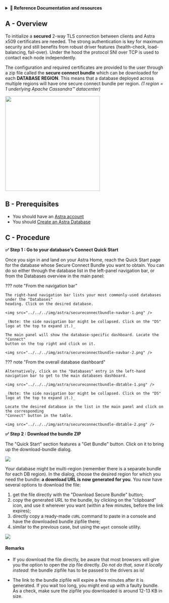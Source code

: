 <details>
<summary><b> 📖 Reference Documentation and resources</b></summary>
<ol>
<li><a href="https://docs.datastax.com/en/astra-serverless/docs/connect/secure-connect-bundle.html"><b>📖  Astra Docs</b> - Download Cloud Secure Bundle</a>
<li><a href="https://www.youtube.com/watch?v=PNQM-Bsyibg&list=PL2g2h-wyI4SpWK1G3UaxXhzZc6aUFXbvL&index=7"><b>🎥 Youtube Video</b> - Walk through secure </a>
</ol>
</details>

## A - Overview

To initialize a **secured** 2-way TLS connection between clients and Astra x509 certificates are needed. The strong authentication is key for maximum security and still benefits from robust driver features (health-check, load-balancing, fail-over). Under the hood the protocol SNI over TCP is used to contact each node independently.

The configuration and required certificates are provided to the user through a zip file called the **secure connect bundle** which can be downloaded for each **DATABASE REGION**. This means that a database deployed across multiple regions will have one secure connect bundle per region. _(1 region = 1 underlying Apache Cassandra™ datacenter)_

<img src="../../../img/astra/secureconnectbundle-doc.png" height="300px" />

## B - Prerequisites

- You should have an [Astra account](https://astra.dev/3B7HcYo)
- You should [Create an Astra Database](/docs/pages/astra/create-instance/)

## C - Procedure

**✅ Step 1 : Go to your database's Connect Quick Start**

Once you sign in and land on your Astra Home, reach the Quick Start page for
the database whose Secure Connect Bundle you want to obtain.
You can do so either through the database list in the left-panel navigation bar,
or from the Databases overview in the main panel:

??? note "From the navigation bar"

    The right-hand navigation bar lists your most commonly-used databases under the "Databases"
    heading. Click on the desired database.

    <img src="../../../img/astra/secureconnectbundle-navbar-1.png" />

    _(Note: the side navigation bar might be collapsed. Click on the "DS" logo at the top to expand it.)_

    The main panel will show the database-specific dashboard. Locate the "Connect"
    button on the top right and click on it.

    <img src="../../../img/astra/secureconnectbundle-navbar-2.png" />

??? note "From the overall database dashboard"

    Alternatively, click on the "Databases" entry in the left-hand
    navigation bar to get to the main databases dashboard.

    <img src="../../../img/astra/secureconnectbundle-dbtable-1.png" />

    _(Note: the side navigation bar might be collapsed. Click on the "DS" logo at the top to expand it.)_

    Locate the desired database in the list in the main panel and click on the corresponding
    "Connect" button in the table.

    <img src="../../../img/astra/secureconnectbundle-dbtable-2.png" />


**✅ Step 2 : Download the bundle ZIP**

The "Quick Start" section features a "Get Bundle" button. Click on it to bring up
the download-bundle dialog.

<img src="../../../img/astra/secureconnectbundle-getbundle-3.png" />

Your database might be multi-region (remember there is a separate bundle for each DB region).
In the dialog, choose the desired region for which you need the bundle:
**a download URL is now generated for you**. You now have several options
to download the file:

1. get the file directly with the "Download Secure Bundle" button;
2. copy the generated URL to the bundle, by clicking on the "clipboard" icon, and use it wherever you want (within a few minutes, before the link expires);
3. directly copy a ready-made `cURL` command to paste in a console and have the downloaded bundle zipfile there;
4. similar to the previous case, but using the `wget` console utility.

<img src="../../../img/astra/secureconnectbundle-download-4.png" />

#### Remarks

- If you download the file directly, be aware that most browsers will give you the option to open the zip file directly. _Do not do that, save it locally instead_: the bundle zipfile has to be passed
  to the drivers as is!

- The link to the bundle zipfile will expire a few minutes after it is generated. If you wait too long,
  you might end up with a faulty bundle. As a check, make sure the zipfile you downloaded is around 12-13 KB in size.
